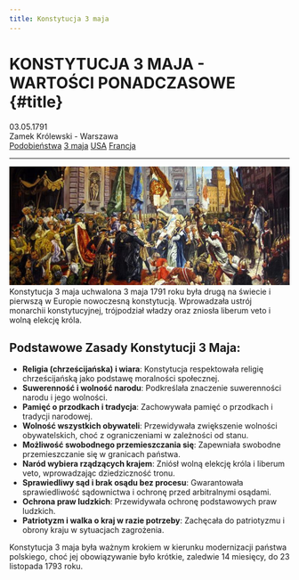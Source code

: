 ```yaml
---
title: Konstytucja 3 maja
---
```


# KONSTYTUCJA 3 MAJA - WARTOŚCI PONADCZASOWE {#title}

<div class="subtitle">
	<div>03.05.1791</div>
	<div>Zamek Królewski - Warszawa</div>
</div>

<nav>
	<a href="/">Podobieństwa</a>
	<a href="konstytucja3maja">3 maja</a>
	<a href="konstytucjaAmerykanska">USA</a>
	<a href="konstytucjaFrancuska">Francja</a>
</nav>

---

![Konstytucja](assets/img/Konstytucja-3-maja.jpg)
Konstytucja 3 maja uchwalona 3 maja 1791 roku była drugą na świecie i pierwszą w Europie nowoczesną konstytucją. Wprowadzała ustrój monarchii konstytucyjnej, trójpodział władzy oraz zniosła liberum veto i wolną elekcję króla.

## Podstawowe Zasady Konstytucji 3 Maja:

* **Religia (chrześcijańska) i wiara**: Konstytucja respektowała religię chrześcijańską jako podstawę moralności społecznej.
* **Suwerenność i wolność narodu**: Podkreślała znaczenie suwerenności narodu i jego wolności.
* **Pamięć o przodkach i tradycja**: Zachowywała pamięć o przodkach i tradycji narodowej.
* **Wolność wszystkich obywateli**: Przewidywała zwiększenie wolności obywatelskich, choć z ograniczeniami w zależności od stanu.
* **Możliwość swobodnego przemieszczania się**: Zapewniała swobodne przemieszczanie się w granicach państwa.
* **Naród wybiera rządzących krajem**: Zniósł wolną elekcję króla i liberum veto, wprowadzając dziedziczność tronu.
* **Sprawiedliwy sąd i brak osądu bez procesu**: Gwarantowała sprawiedliwość sądownictwa i ochronę przed arbitralnymi osądami.
* **Ochrona praw ludzkich**: Przewidywała ochronę podstawowych praw ludzkich.
* **Patriotyzm i walka o kraj w razie potrzeby**: Zachęcała do patriotyzmu i obrony kraju w sytuacjach zagrożenia.

Konstytucja 3 maja była ważnym krokiem w kierunku modernizacji państwa polskiego, choć jej obowiązywanie było krótkie, zaledwie 14 miesięcy, do 23 listopada 1793 roku.
